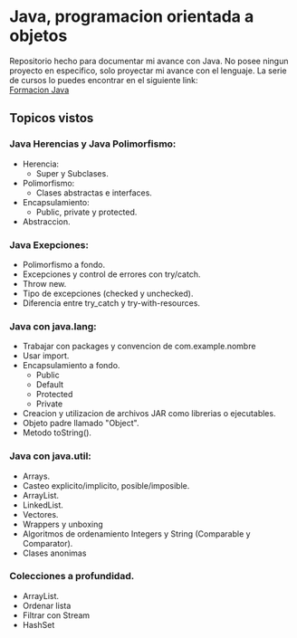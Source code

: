 # Java, programacion orientada a objetos
Repositorio hecho para documentar mi avance con Java. No posee ningun proyecto en especifico, solo proyectar mi avance con el lenguaje.
La serie de cursos lo puedes encontrar en el siguiente link: \
[Formacion Java](https://app.aluracursos.com/formacion-javaoo) 
## Topicos vistos
### Java Herencias y Java Polimorfismo:
 - Herencia:
    - Super y Subclases.
 - Polimorfismo:
    - Clases abstractas e interfaces.
 - Encapsulamiento:
    - Public, private y protected.
 - Abstraccion.

 ### Java Exepciones:
  - Polimorfismo a fondo.
  - Excepciones y control de errores con try/catch.
  - Throw new.
  - Tipo de excepciones (checked y unchecked).
  - Diferencia entre try_catch y try-with-resources.

 ### Java con java.lang:
  - Trabajar con packages y convencion de com.example.nombre
  - Usar import.
  - Encapsulamiento a fondo.
      - Public
      - Default
      - Protected
      - Private
   - Creacion y utilizacion de archivos JAR como librerias o ejecutables.
  - Objeto padre llamado "Object".
  - Metodo toString().

 ### Java con java.util:
  - Arrays.
  - Casteo explicito/implicito, posible/imposible.
  - ArrayList.
  - LinkedList.
  - Vectores.
  - Wrappers y unboxing
  - Algoritmos de ordenamiento Integers y String (Comparable y Comparator).
  - Clases anonimas

 ### Colecciones a profundidad.
  - ArrayList.
  - Ordenar lista
  - Filtrar con Stream
  - HashSet
